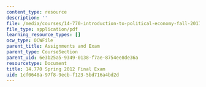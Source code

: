 ```yaml
---
content_type: resource
description: ''
file: /media/courses/14-770-introduction-to-political-economy-fall-2017/1cf0648a97f89ecbf1235bd716a4bd2d_MIT14_770F17_finalexam.pdf
file_type: application/pdf
learning_resource_types: []
ocw_type: OCWFile
parent_title: Assignments and Exam
parent_type: CourseSection
parent_uid: 6e3b25a5-9349-0138-f7ae-8754ee8de36a
resourcetype: Document
title: 14.770 Spring 2012 Final Exam
uid: 1cf0648a-97f8-9ecb-f123-5bd716a4bd2d
---
```

